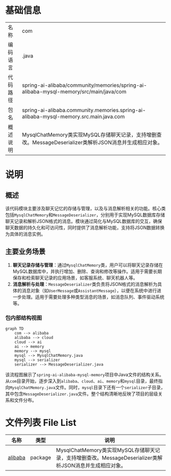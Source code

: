 # 基础信息

|      |      |
|------|------|
| 名称 | com |
| 编码语言 | .java |
| 代码路径 | spring-ai-alibaba/community/memories/spring-ai-alibaba-mysql-memory/src/main/java/com |
| 包名 | spring-ai-alibaba.community.memories.spring-ai-alibaba-mysql-memory.src.main.java.com |
| 概述说明 | MysqlChatMemory类实现MySQL存储聊天记录，支持增删查改。MessageDeserializer类解析JSON消息并生成相应对象。 |

# 说明

## 概述
该代码模块主要涉及聊天记忆的存储与管理，以及与消息解析相关的功能。核心类包括`MysqlChatMemory`和`MessageDeserializer`，分别用于实现MySQL数据库存储聊天记录和解析JSON格式的消息。模块通过简化与MySQL数据库的交互，确保聊天数据的持久化和可访问性，同时提供了消息解析功能，支持将JSON数据转换为具体的消息实例。

## 主要业务场景
1. **聊天记录存储与管理**：通过`MysqlChatMemory`类，用户可以将聊天记录存储在MySQL数据库中，并执行增加、删除、查询和修改等操作。适用于需要长期保存和检索聊天记录的应用场景，如客服系统、聊天机器人等。
2. **消息解析与处理**：`MessageDeserializer`类负责将JSON格式的消息解析为具体的消息对象（如`UserMessage`或`AssistantMessage`），以便在系统中进行进一步处理。适用于需要处理多种类型消息的场景，如消息队列、事件驱动系统等。


### 包内部结构视图

```mermaid
graph TD
    com --> alibaba
    alibaba --> cloud
    cloud --> ai
    ai --> memory
    memory --> mysql
    mysql --> MysqlChatMemory.java
    mysql --> serializer
    serializer --> MessageDeserializer.java
```

该流程图展示了`spring-ai-alibaba-mysql-memory`项目中Java文件的结构关系。从`com`目录开始，逐步深入到`alibaba`、`cloud`、`ai`、`memory`和`mysql`目录，最终指向`MysqlChatMemory.java`文件。同时，`mysql`目录下还有一个`serializer`子目录，其中包含`MessageDeserializer.java`文件。整个结构清晰地反映了项目的层级关系和文件分布。

# 文件列表 File List

| 名称   | 类型  | 说明 |
|-------|------|-------------|
| [alibaba](alibaba/_module.md) | package | MysqlChatMemory类实现MySQL存储聊天记录，支持增删查改。MessageDeserializer类解析JSON消息并生成相应对象。 |


